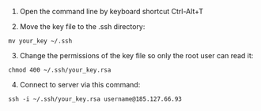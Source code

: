 
1. Open the command line by keyboard shortcut Ctrl-Alt+T

2. Move the key file to the .ssh directory:

`mv your_key ~/.ssh`

3. Change the permissions of the key file so only the root user can read it:

`chmod 400 ~/.ssh/your_key.rsa`

4. Connect to server via this command:

`ssh -i ~/.ssh/your_key.rsa username@185.127.66.93`
